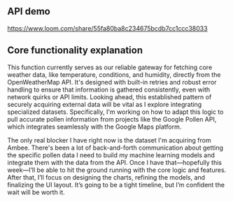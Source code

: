 ## API demo
https://www.loom.com/share/55fa80ba8c234675bcdb7cc1ccc38033

## Core functionality explanation
This function currently serves as our reliable gateway for fetching core weather data, like temperature, conditions, and humidity, directly from the OpenWeatherMap API. It's designed with built-in retries and robust error handling to ensure that information is gathered consistently, even with network quirks or API limits. Looking ahead, this established pattern of securely acquiring external data will be vital as I explore integrating specialized datasets. Specifically, I'm working on how to adapt this logic to pull accurate pollen information from projects like the Google Pollen API, which integrates seamlessly with the Google Maps platform.

The only real blocker I have right now is the dataset I'm acquiring from Ambee. There's been a lot of back-and-forth communication about getting the specific pollen data I need to build my machine learning models and integrate them with the data from the API. Once I have that—hopefully this week—I’ll be able to hit the ground running with the core logic and features. After that, I’ll focus on designing the charts, refining the models, and finalizing the UI layout. It’s going to be a tight timeline, but I’m confident the wait will be worth it.